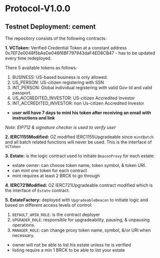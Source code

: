 # Protocol-V1.0.0

## Testnet Deployment: cement

The repository consists of the following contracts:

**1. VCToken:** Verified Credential Token at a constant address 0x7EF2e0048f5bAeDe046f6BF797943daF4ED8CB47 - has to be updated every time redeployed.

There 5 available tokens as follows:

1. BUSINESS: US-based business is only allowed.
2. US_PERSON: US-citizen registering with SSN 
3. INT_PERSON: Global individual registering with valid Gov-Id and valid passport.
4. US_ACCREDITED_INVESTOR: US-citizen Accredited Investor
5. INT_ACCREDITED_INVESTOR: non Us-citizen Accredited Investor

- **user will have 7 days to mint his token after receiving an email with instructions and link**

*Note: EIP712 & signature checker is used to verify user*


**2. IERC1155Modified:** OZ modified IERC1155Upgradeable since `mintBatch` and all batch related functions will never be used. This is the interface of `VCToken`

**3. Estate:** is the logic contract used to initiate `BeaconProxy` for each estate:

 - estate owner: can choose token name, token symbol, & token URI.
 - can mint one token for each contract 
 - mint requires at least 2 BRCK to go through

**4. IERC721Modified:** OZ IERC721Upgradeable contract modified which is the interface of `Estate` contract.

**5. EstateFactory:** deployed with `UpgradeableBeacon` to initiate logic and based on different access levels of control:

 1. `DEFAULT_AMIN_ROLE`: is the contract deployer
 2. `UPGRADER_ROLE`: responsible for upgradeability, pausing, & unpausing operations.
 3. `MANAGER_ROLE`: can change proxy token name, symbol, &/or URI when necessary.

 - owner will not be able to list his estate unless he is verified
 - listing require a min 1 BRCK to be able to list your estate


